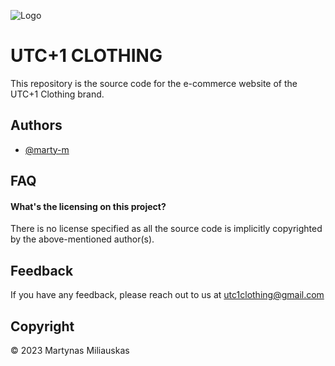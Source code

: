 ![Logo]([https://dev-to-uploads.s3.amazonaws.com/uploads/articles/th5xamgrr6se0x5ro4g6.png](https://utc1assets.s3.eu-north-1.amazonaws.com/utcplusonedarktrsp.png))


# UTC+1 CLOTHING

This repository is the source code for the e-commerce website of the UTC+1 Clothing brand.


## Authors

- [@marty-m](https://www.github.com/marty-m)


## FAQ

#### What's the licensing on this project?

There is no license specified as all the source code is implicitly copyrighted by the above-mentioned author(s).




## Feedback

If you have any feedback, please reach out to us at utc1clothing@gmail.com


## Copyright

 © 2023 Martynas Miliauskas


